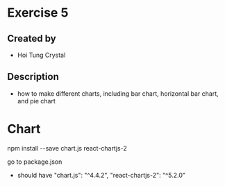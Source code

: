 # Exercise 5
## Created by
- Hoi Tung Crystal
## Description
- how to make different charts, including bar chart, horizontal bar chart, and pie chart



# Chart
npm install --save chart.js react-chartjs-2

go to package.json
- should have 
"chart.js": "^4.4.2",
"react-chartjs-2": "^5.2.0"

